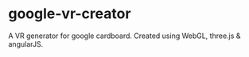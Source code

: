 # google-vr-creator
A VR generator for google cardboard. Created using WebGL, three.js &amp; angularJS. 
